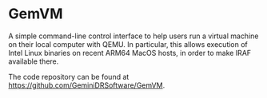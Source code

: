 # GemVM

A simple command-line control interface to help users run a virtual machine
on their local computer with QEMU. In particular, this allows execution of
Intel Linux binaries on recent ARM64 MacOS hosts, in order to make IRAF
available there.

The code repository can be found at https://github.com/GeminiDRSoftware/GemVM.

